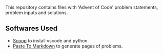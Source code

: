 This repository contains files with 'Advent of Code' problem statements, problem inputs and solutions.

## Softwares Used

- [Scoop](https://scoop.sh/) to install vscode and python.
- [Paste To Markdown](https://euangoddard.github.io/clipboard2markdown/) to generate pages of problems.
